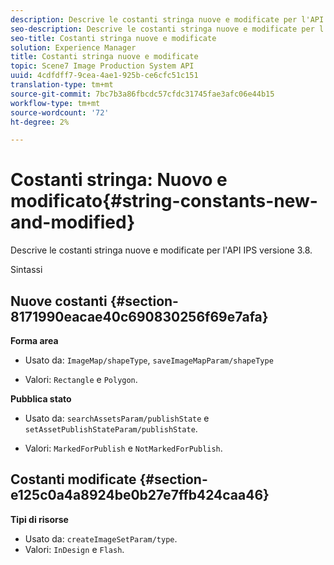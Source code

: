 ```yaml
---
description: Descrive le costanti stringa nuove e modificate per l'API IPS versione 3.8.
seo-description: Descrive le costanti stringa nuove e modificate per l'API IPS versione 3.8.
seo-title: Costanti stringa nuove e modificate
solution: Experience Manager
title: Costanti stringa nuove e modificate
topic: Scene7 Image Production System API
uuid: 4cdfdff7-9cea-4ae1-925b-ce6cfc51c151
translation-type: tm+mt
source-git-commit: 7bc7b3a86fbcdc57cfdc31745fae3afc06e44b15
workflow-type: tm+mt
source-wordcount: '72'
ht-degree: 2%

---
```



# Costanti stringa: Nuovo e modificato{#string-constants-new-and-modified}

Descrive le costanti stringa nuove e modificate per l&#39;API IPS versione 3.8.

Sintassi

## Nuove costanti {#section-8171990eacae40c690830256f69e7afa}

**Forma area**

* Usato da: `ImageMap/shapeType`, `saveImageMapParam/shapeType`

* Valori: `Rectangle` e `Polygon`.

**Pubblica stato**

* Usato da: `searchAssetsParam/publishState` e `setAssetPublishStateParam/publishState`.

* Valori: `MarkedForPublish` e `NotMarkedForPublish`.

## Costanti modificate {#section-e125c0a4a8924be0b27e7ffb424caa46}

**Tipi di risorse**

* Usato da: `createImageSetParam/type`.
* Valori: `InDesign` e `Flash`.

